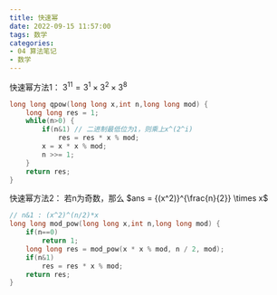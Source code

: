```yaml
---
title: 快速幂
date: 2022-09-15 11:57:00
tags: 数学
categories: 
- 04 算法笔记
- 数学
---
```


快速幂方法1：
$3^{11} = 3^1 \times 3^2 \times 3^8$
```cpp
long long qpow(long long x,int n,long long mod) {
    long long res = 1;
    while(n>0) {
        if(n&1) // 二进制最低位为1，则乘上x^(2^i)
            res = res * x % mod;
        x = x * x % mod;
        n >>= 1;
    }
    return res;
}
```

<!--more-->

快速幂方法2：
若n为奇数，那么 $ans = {(x^2)}^{\frac{n}{2}} \times x$
```cpp
// n&1 : (x^2)^(n/2)*x
long long mod_pow(long long x,int n,long long mod) {
    if(n==0)
        return 1;
    long long res = mod_pow(x * x % mod, n / 2, mod);
    if(n&1)
        res = res * x % mod;
    return res;
}
```